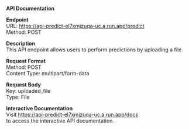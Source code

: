 **API Documentation**

**Endpoint**</br>
        URL: https://api-predict-el7xmjzuqa-uc.a.run.app/predict</br>
        Method: POST</br>
        
**Description**</br>
This API endpoint allows users to perform predictions by uploading a file.

**Request Format**</br>
        Method: POST </br>
        Content Type: multipart/form-data
        
**Request Body**</br>
        Key: uploaded_file</br>
        Type: File

**Interactive Documentation**</br>
Visit https://api-predict-el7xmjzuqa-uc.a.run.app/docs </br>to access the interactive API documentation.
